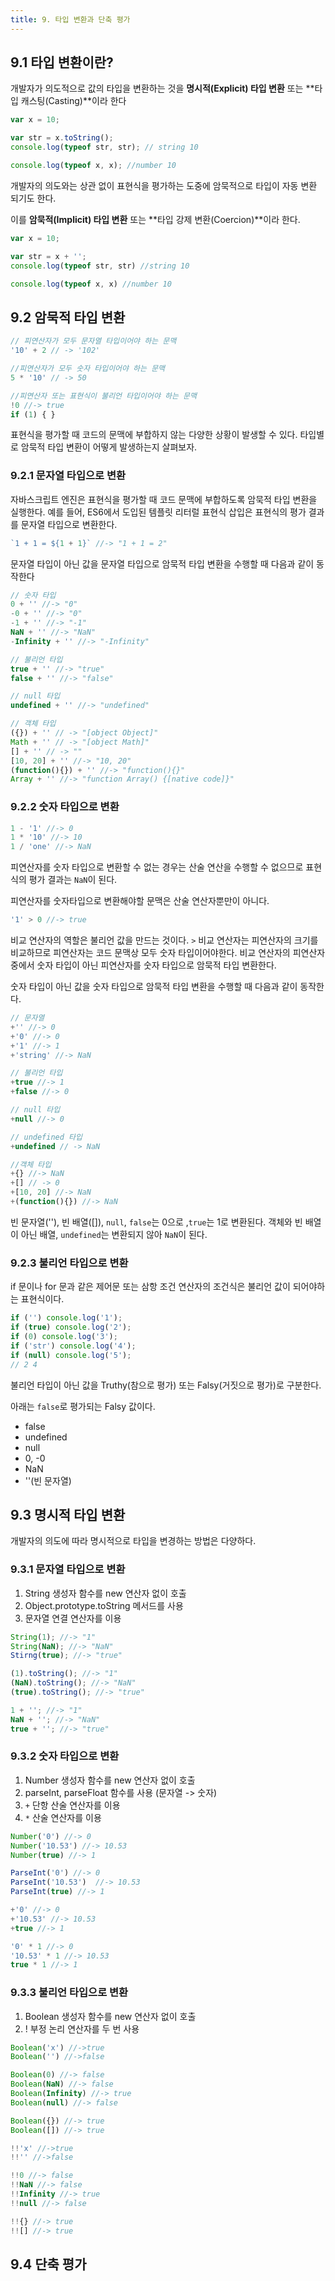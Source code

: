 ```yaml
---
title: 9. 타입 변환과 단축 평가
---
```


## 9.1 타입 변환이란?

개발자가 의도적으로 값의 타입을 변환하는 것을 **명시적(Explicit) 타입 변환** 또는 **타입 캐스팅(Casting)**이라 한다

```js
var x = 10;

var str = x.toString();
console.log(typeof str, str); // string 10

console.log(typeof x, x); //number 10
```

개발자의 의도와는 상관 없이 표현식을 평가하는 도중에 암묵적으로 타입이 자동 변환 되기도 한다.

이를 **암묵적(Implicit) 타입 변환** 또는 **타입 강제 변환(Coercion)**이라 한다.

```js
var x = 10;

var str = x + '';
console.log(typeof str, str) //string 10

console.log(typeof x, x) //number 10
```

## 9.2 암묵적 타입 변환

```js
// 피연산자가 모두 문자열 타입이어야 하는 문맥
'10' + 2 // -> '102'

//피연산자가 모두 숫자 타입이어야 하는 문맥
5 * '10' // -> 50

//피연산자 또는 표현식이 불리언 타입이어야 하는 문맥
!0 //-> true
if (1) { }
```

표현식을 평가할 때 코드의 문맥에 부합하지 않는 다양한 상황이 발생할 수 있다.
타입별로 암묵적 타입 변환이 어떻게 발생하는지 살펴보자.

### 9.2.1 문자열 타입으로 변환

자바스크립트 엔진은 표현식을 평가할 때 코드 문맥에 부합하도록 암묵적 타입 변환을 실행한다.
예를 들어, ES6에서 도입된 템플릿 리터럴 표현식 삽입은 표현식의 평가 결과를 문자열 타입으로 변환한다.

```js
`1 + 1 = ${1 + 1}` //-> "1 + 1 = 2"
```

문자열 타입이 아닌 값을 문자열 타입으로 암묵적 타입 변환을 수행할 때 다음과 같이 동작한다

```js
// 숫자 타입
0 + '' //-> "0"
-0 + '' //-> "0"
-1 + '' //-> "-1"
NaN + '' //-> "NaN"
-Infinity + '' //-> "-Infinity"

// 불리언 타입
true + '' //-> "true"
false + '' //-> "false"

// null 타입
undefined + '' //-> "undefined"

// 객체 타입
({}) + '' // -> "[object Object]"
Math + '' // -> "[object Math]"
[] + '' // -> ""
[10, 20] + '' //-> "10, 20"
(function(){}) + '' //-> "function(){}"
Array + '' //-> "function Array() {[native code]}"
```
### 9.2.2 숫자 타입으로 변환

```js
1 - '1' //-> 0
1 * '10' //-> 10
1 / 'one' //-> NaN
```

피연산자를 숫자 타입으로 변환할 수 없는 경우는 산술 연산을 수행할 수 없으므로 표현식의 평가 결과는 `NaN`이 된다.

피연산자를 숫자타입으로 변환해야할 문맥은 산술 연산자뿐만이 아니다.

```js
'1' > 0 //-> true
```
비교 연산자의 역할은 불리언 값을 만드는 것이다.
`>` 비교 연산자는 피연산자의 크기를 비교하므로 피연산자는 코드 문맥상 모두 숫자 타입이어야한다.
비교 연산자의 피연산자 중에서 숫자 타입이 아닌 피연산자를 숫자 타입으로 암묵적 타입 변환한다.

숫자 타입이 아닌 값을 숫자 타입으로 암묵적 타입 변환을 수행할 때 다음과 같이 동작한다.

```js
// 문자열
+'' //-> 0
+'0' //-> 0
+'1' //-> 1
+'string' //-> NaN

// 불리언 타입
+true //-> 1
+false //-> 0

// null 타입
+null //-> 0

// undefined 타입
+undefined // -> NaN

//객체 타입
+{} //-> NaN
+[] // -> 0
+[10, 20] //-> NaN
+(function(){}) //-> NaN
```

빈 문자열(''), 빈 배열(\[\]), `null`, `false`는 0으로 ,`true`는 1로 변환된다.
객체와 빈 배열이 아닌 배열, `undefined`는 변환되지 않아 `NaN`이 된다.

### 9.2.3 불리언 타입으로 변환

if 문이나 for 문과 같은 제어문 또는 삼항 조건 연산자의 조건식은 불리언 값이 되어야하는 표현식이다.

```js
if ('') console.log('1');
if (true) console.log('2');
if (0) console.log('3');
if ('str') console.log('4');
if (null) console.log('5');
// 2 4
```

불리언 타입이 아닌 값을 Truthy(참으로 평가) 또는 Falsy(거짓으로 평가)로 구분한다.

아래는 `false`로 평가되는 Falsy 값이다.

- false
- undefined
- null
- 0, -0
- NaN
- ''(빈 문자열)

## 9.3 명시적 타입 변환

개발자의 의도에 따라 명시적으로 타입을 변경하는 방법은 다양하다.

### 9.3.1 문자열 타입으로 변환

1. String 생성자 함수를 new 연산자 없이 호출
2. Object.prototype.toString 메서드를 사용
3. 문자열 연결 연산자를 이용

```js
String(1); //-> "1"
String(NaN); //-> "NaN"
Stirng(true); //-> "true"

(1).toString(); //-> "1"
(NaN).toString(); //-> "NaN"
(true).toString(); //-> "true"

1 + ''; //-> "1"
NaN + ''; //-> "NaN"
true + ''; //-> "true"
```

### 9.3.2 숫자 타입으로 변환

1. Number 생성자 함수를 new 연산자 없이 호출
2. parseInt, parseFloat 함수를 사용 (문자열 -> 숫자)
3. `+` 단항 산술 연산자를 이용
4. `*` 산술 연산자를 이용

```js
Number('0') //-> 0
Number('10.53') //-> 10.53
Number(true) //-> 1

ParseInt('0') //-> 0
ParseInt('10.53')  //-> 10.53
ParseInt(true) //-> 1

+'0' //-> 0
+'10.53' //-> 10.53
+true //-> 1

'0' * 1 //-> 0
'10.53' * 1 //-> 10.53
true * 1 //-> 1
```

### 9.3.3 불리언 타입으로 변환

1. Boolean 생성자 함수를 new 연산자 없이 호출
2. ! 부정 논리 연산자를 두 번 사용

```js
Boolean('x') //->true
Boolean('') //->false

Boolean(0) //-> false
Boolean(NaN) //-> false
Boolean(Infinity) //-> true
Boolean(null) //-> false

Boolean({}) //-> true
Boolean([]) //-> true

!!'x' //->true
!!'' //->false

!!0 //-> false
!!NaN //-> false
!!Infinity //-> true
!!null //-> false

!!{} //-> true
!![] //-> true
```

## 9.4 단축 평가


